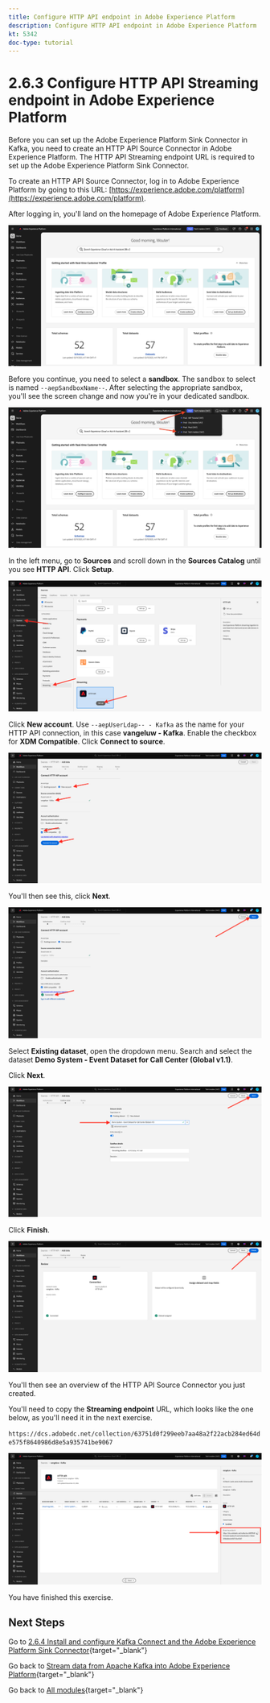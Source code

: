 ```yaml
---
title: Configure HTTP API endpoint in Adobe Experience Platform
description: Configure HTTP API endpoint in Adobe Experience Platform
kt: 5342
doc-type: tutorial
---
```

# 2.6.3 Configure HTTP API Streaming endpoint in Adobe Experience Platform

Before you can set up the Adobe Experience Platform Sink Connector in Kafka, you need to create an HTTP API Source Connector in Adobe Experience Platform. The HTTP API Streaming endpoint URL is required to set up the Adobe Experience Platform Sink Connector.

To create an HTTP API Source Connector, log in to Adobe Experience Platform by going to this URL: [https://experience.adobe.com/platform](https://experience.adobe.com/platform).

After logging in, you'll land on the homepage of Adobe Experience Platform.

![Data Ingestion](./../../../../modules/delivery-activation/datacollection/dc1.2/images/home.png)

Before you continue, you need to select a **sandbox**. The sandbox to select is named ``--aepSandboxName--``. After selecting the appropriate sandbox, you'll see the screen change and now you're in your dedicated sandbox.

![Data Ingestion](./../../../../modules/delivery-activation/datacollection/dc1.2/images/sb1.png)

In the left menu, go to **Sources** and scroll down in the **Sources Catalog** until you see **HTTP API**. Click **Setup**.

![Data Ingestion](./images/kaep1.png)

Click **New account**. Use `--aepUserLdap-- - Kafka` as the name for your HTTP API connection, in this case **vangeluw - Kafka**. Enable the checkbox for **XDM Compatible**. Click **Connect to source**.

![Data Ingestion](./images/kaep2.png)

You'll then see this, click **Next**.

![Data Ingestion](./images/kaep3.png)

Select **Existing dataset**, open the dropdown menu. Search and select the dataset **Demo System - Event Dataset for Call Center (Global v1.1)**.

Click **Next**.

![Data Ingestion](./images/kaep4.png)

Click **Finish**.

![Data Ingestion](./images/kaep8.png)

You'll then see an overview of the HTTP API Source Connector you just created.

You'll need to copy the **Streaming endpoint** URL, which looks like the one below, as you'll need it in the next exercise.

`https://dcs.adobedc.net/collection/63751d0f299eeb7aa48a2f22acb284ed64de575f8640986d8e5a935741be9067`

![Data Ingestion](./images/kaep9.png)

You have finished this exercise.

## Next Steps

Go to [2.6.4 Install and configure Kafka Connect and the Adobe Experience Platform Sink Connector](./ex4.md){target="_blank"}

Go back to [Stream data from Apache Kafka into Adobe Experience Platform](./aep-apache-kafka.md){target="_blank"}

Go back to [All modules](./../../../../overview.md){target="_blank"}